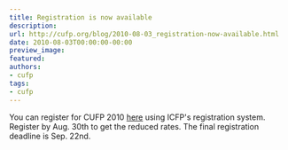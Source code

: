 ```yaml
---
title: Registration is now available
description:
url: http://cufp.org/blog/2010-08-03_registration-now-available.html
date: 2010-08-03T00:00:00-00:00
preview_image:
featured:
authors:
- cufp
tags:
- cufp
---
```




<p>You can register for CUFP 2010 <a href="https://regmaster3.com/2010conf/ICFP10/register.php">here</a> using ICFP's registration system.  Register by Aug. 30th to get the reduced rates.  The final registration deadline is Sep. 22nd.</p>

